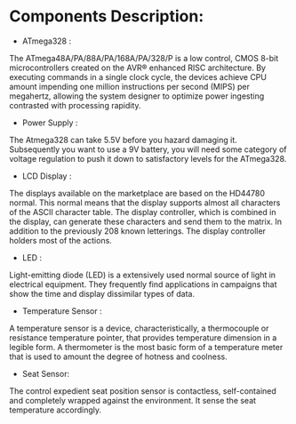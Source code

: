 # Components Description:

- ATmega328 :

The ATmega48A/PA/88A/PA/168A/PA/328/P is a low control, CMOS 8-bit microcontrollers created on the AVR® enhanced RISC architecture. By executing commands in a single clock cycle, the devices achieve CPU amount impending one million instructions per second (MIPS) per megahertz, allowing the system designer to optimize power ingesting contrasted with processing rapidity.

- Power Supply :

The Atmega328 can take 5.5V before you hazard damaging it. Subsequently you want to use a 9V battery, you will need some category of voltage regulation to push it down to satisfactory levels for the ATmega328.

- LCD Display :

The displays available on the marketplace are based on the HD44780 normal. This normal means that the display supports almost all characters of the ASCII character table.
The display controller, which is combined in the display, can generate these characters and send them to the matrix. In addition to the previously 208 known letterings. The display controller holders most of the actions.

- LED :

Light-emitting diode (LED) is a extensively used normal source of light in electrical equipment. They frequently find applications in campaigns that show the time and display dissimilar types of data.

- Temperature Sensor :

A temperature sensor is a device, characteristically, a thermocouple or resistance temperature pointer, that provides temperature dimension in a legible form. A thermometer is the most basic form of a temperature meter that is used to amount the degree of hotness and coolness.

- Seat Sensor:

The control expedient seat position sensor  is contactless, self-contained and completely wrapped against the environment. It sense the  seat temperature accordingly. 


